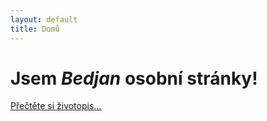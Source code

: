 ```yaml
---
layout: default
title: Domů 
---
```

<html>


<h1>Jsem <em>Bedjan</em> osobní stránky!</h1>
<p><a href="/zivotopis">Přečtěte si životopis...</a></p>

</html> 
